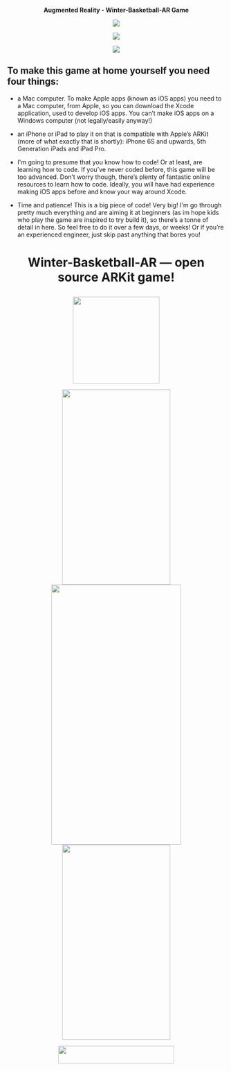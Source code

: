 <p align="center"><b>Augmented Reality - Winter-Basketball-AR Game</b>
<p align="center"><img src="https://user-images.githubusercontent.com/33357541/143619158-ac832d3e-82bc-46cb-8d13-54876cae21de.mp4"></p>
<p align="center"><img src="https://user-images.githubusercontent.com/33357541/143619228-303e2373-be30-4ad3-800e-1dceb83f5c81.mp4"></p>
<p align="center"><img src="https://user-images.githubusercontent.com/33357541/129194103-15ae9990-7e73-4431-a026-718e10c2c763.gif"></p>

## To make this game at home yourself you need four things:

* a Mac computer. To make Apple apps (known as iOS apps) you need to a Mac computer, from Apple, so you can download the Xcode application, used to develop iOS apps. You can’t make iOS apps on a Windows computer (not legally/easily anyway!)


* an iPhone or iPad to play it on that is compatible with Apple’s ARKit (more of what exactly that is shortly): iPhone 6S and upwards, 5th Generation iPads and iPad Pro.


* I'm going to presume that you know how to code! Or at least, are learning how to code. If you’ve never coded before, this game will be too advanced. Don’t worry though, there’s plenty of fantastic online resources to learn how to code. Ideally, you will have had experience making iOS apps before and know your way around Xcode.


* Time and patience! This is a big piece of code! Very big! I'm go through pretty much everything and are aiming it at beginners (as im hope kids who play the game are inspired to try build it), so there’s a tonne of detail in here. So feel free to do it over a few days, or weeks! Or if you’re an experienced engineer, just skip past anything that bores you!

# <p align="center">Winter-Basketball-AR — open source ARKit game! </p>

<p align="center"> <img src="https://user-images.githubusercontent.com/33357541/128419193-8cfdbf64-3261-4a37-8cbd-0b4144a401ff.png" width="200" height="200"> </p>


<p align="center">
<img src="https://user-images.githubusercontent.com/33357541/129006429-01d122a5-55aa-48d6-99f8-9d63e0614a67.MP4" width="250" height="450">
<img src="https://user-images.githubusercontent.com/33357541/129006429-01d122a5-55aa-48d6-99f8-9d63e0614a67.MP4" width="300" height="600" />
<img src="https://user-images.githubusercontent.com/33357541/129006429-01d122a5-55aa-48d6-99f8-9d63e0614a67.MP4" width="250" height="450">
</p>
<p align="center">
<img src="https://user-images.githubusercontent.com/33357541/129192277-854dbb8b-a78d-4581-9cdf-9c823a0d03d6.png" width="268" height="41">
</p>


